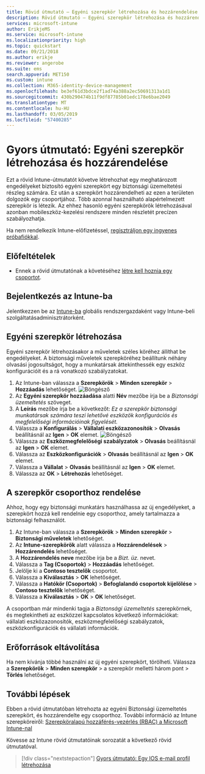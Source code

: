 ```yaml
---
title: Rövid útmutató – Egyéni szerepkör létrehozása és hozzárendelése az Intune-ban
description: Rövid útmutató – Egyéni szerepkör létrehozása és hozzárendelése távoli eszközkezelőhöz.
services: microsoft-intune
author: ErikjeMS
ms.service: microsoft-intune
ms.localizationpriority: high
ms.topic: quickstart
ms.date: 09/21/2018
ms.author: erikje
ms.reviewer: angerobe
ms.suite: ems
search.appverid: MET150
ms.custom: intune
ms.collection: M365-identity-device-management
ms.openlocfilehash: be3ef61d3bdce2f1ad74a388a2ec50691313a1d1
ms.sourcegitcommit: 430b290474b11f9df87785b01edc178e6bae2049
ms.translationtype: MT
ms.contentlocale: hu-HU
ms.lasthandoff: 03/05/2019
ms.locfileid: "57400285"
---
```

# <a name="quickstart-create-and-assign-a-custom-role"></a>Gyors útmutató: Egyéni szerepkör létrehozása és hozzárendelése

Ezt a rövid Intune-útmutatót követve létrehozhat egy meghatározott engedélyeket biztosító egyéni szerepkört egy biztonsági üzemeltetési részleg számára. Ez után a szerepkört hozzárendelheti az ezen a területen dolgozók egy csoportjához. Több azonnal használható alapértelmezett szerepkör is létezik. Az ehhez hasonló egyéni szerepkörök létrehozásával azonban mobileszköz-kezelési rendszere minden részletét precízen szabályozhatja.

Ha nem rendelkezik Intune-előfizetéssel, [regisztráljon egy ingyenes próbafiókkal](free-trial-sign-up.md).

## <a name="prerequisites"></a>Előfeltételek

- Ennek a rövid útmutatónak a követéséhez [létre kell hoznia egy csoportot](quickstart-create-group.md).

## <a name="sign-in-to-intune"></a>Bejelentkezés az Intune-ba

Jelentkezzen be az [Intune-ba](https://aka.ms/intuneportal) globális rendszergazdaként vagy Intune-beli szolgáltatásadminisztrátorként.

## <a name="create-a-custom-role"></a>Egyéni szerepkör létrehozása

Egyéni szerepkör létrehozásakor a műveletek széles köréhez állíthat be engedélyeket. A biztonsági műveletek szerepköréhez beállítunk néhány olvasási jogosultságot, hogy a munkatársak áttekinthessék egy eszköz konfigurációit és a rá vonatkozó szabályzatokat.

1. Az Intune-ban válassza a **Szerepkörök** > **Minden szerepkör** > **Hozzáadás** lehetőséget.
![Böngésző](media/quickstart-create-custom-role/add-custom-role.png)
2. Az **Egyéni szerepkör hozzáadása** alatti **Név** mezőbe írja be a *Biztonsági üzemeltetés* szöveget.
3. A **Leírás** mezőbe írja be a következőt: *Ez a szerepkör biztonsági munkatársak számára teszi lehetővé eszközök konfigurációs és megfelelőségi információinak figyelését.*
4. Válassza a **Konfigurálás** > **Vállalati eszközazonosítók** > **Olvasás** beállításnál az **Igen** > **OK** elemet.
![Böngésző](media/quickstart-create-custom-role/corp-device-id-read.png)
5. Válassza az **Eszközmegfelelőségi szabályzatok** > **Olvasás** beállításnál az **Igen** > **OK** elemet.
6. Válassza az **Eszközkonfigurációk** >  **Olvasás** beállításnál az **Igen** > **OK** elemet.
7. Válassza a **Vállalat** > **Olvasás** beállításnál az **Igen** > **OK** elemet.
8. Válassza az **OK** > **Létrehozás** lehetőséget.

## <a name="assign-the-role-to-a-group"></a>A szerepkör csoporthoz rendelése

Ahhoz, hogy egy biztonsági munkatárs használhassa az új engedélyeket, a szerepkört hozzá kell rendelnie egy csoporthoz, amely tartalmazza a biztonsági felhasználót.

1. Az Intune-ban válassza a **Szerepkörök** > **Minden szerepkör** > **Biztonsági műveletek** lehetőséget.
2. Az **Intune-szerepkörök** alatt válassza a **Hozzárendelések** > **Hozzárendelés** lehetőséget.
3. A **Hozzárendelés neve** mezőbe írja be a *Bizt. üz.* nevet.
4. Válassza a **Tag (Csoportok)** > **Hozzáadás** lehetőséget.
5. Jelölje ki a **Contoso tesztelők** csoportot.
6. Válassza a **Kiválasztás** > **OK** lehetőséget.
7. Válassza a **Hatókör (Csoportok)** > **Befoglalandó csoportok kijelölése** > **Contoso tesztelők** lehetőséget.
8. Válassza a **Kiválasztás** > **OK** > **OK** lehetőséget.

A csoportban már mindenki tagja a *Biztonsági üzemeltetés* szerepkörnek, és megtekintheti az eszközzel kapcsolatos következő információkat: vállalati eszközazonosítók, eszközmegfelelőségi szabályzatok, eszközkonfigurációk és vállalati információk.

## <a name="clean-up-resources"></a>Erőforrások eltávolítása

Ha nem kívánja többé használni az új egyéni szerepkört, törölheti. Válassza a **Szerepkörök** > **Minden szerepkör** > a szerepkör melletti három pont > **Törlés** lehetőséget.

## <a name="next-steps"></a>További lépések

Ebben a rövid útmutatóban létrehozta az egyéni Biztonsági üzemeltetés szerepkört, és hozzárendelte egy csoporthoz. További információ az Intune szerepköreiről: [Szerepköralapú hozzáférés-vezérlés (RBAC) a Microsoft Intune-nal](role-based-access-control.md)

Kövesse az Intune rövid útmutatóinak sorozatát a következő rövid útmutatóval.

> [!div class="nextstepaction"]
> [Gyors útmutató: Egy IOS e-mail profil létrehozása](quickstart-email-profile.md)
